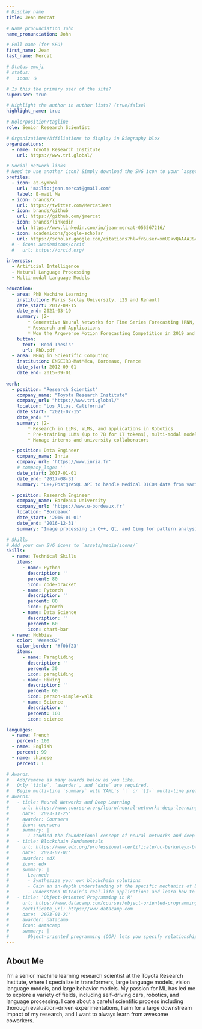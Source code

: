 ```yaml
---
# Display name
title: Jean Mercat

# Name pronunciation John
name_pronunciation: John

# Full name (for SEO)
first_name: Jean
last_name: Mercat

# Status emoji
# status:
#   icon: ☕️

# Is this the primary user of the site?
superuser: true

# Highlight the author in author lists? (true/false)
highlight_name: true

# Role/position/tagline
role: Senior Research Scientist

# Organizations/Affiliations to display in Biography blox
organizations:
  - name: Toyota Research Institute
    url: https://www.tri.global/

# Social network links
# Need to use another icon? Simply download the SVG icon to your `assets/media/icons/` folder.
profiles:
  - icon: at-symbol
    url: 'mailto:jean.mercat@gmail.com'
    label: E-mail Me
  - icon: brands/x
    url: https://twitter.com/MercatJean
  - icon: brands/github
    url: https://github.com/jmercat
  - icon: brands/linkedin
    url: https://www.linkedin.com/in/jean-mercat-056567216/
  - icon: academicons/google-scholar
    url: https://scholar.google.com/citations?hl=fr&user=xmUDkvQAAAAJ&view_op=list_works&gmla=AJsN-F7_gLwY1RI0Kl7gkf7W1jADsdHqCTeF7zK_JQ8wV5nCBoELKvuYiZ3KNUkPHO0IARHWbU9KgaUR-hsy6kpsp-5z3NY6byJosBu2ZGyMJsPFEN03q0vjHmWGL0FOnkCeiBbJRF9r8IOlj2YwnYNpHJcSbBLu3ymUSRCg85kBmvQW_IItFcxFfSJOaij8KSGo-QFcoD6e7YBXIGxeG2nLsnRwWFIrWA&sciund=14203063805389349973
  # - icon: academicons/orcid
  #   url: https://orcid.org/

interests:
  - Artificial Intelligence
  - Natural Language Processing
  - Multi-modal Language Models

education:
  - area: PhD Machine Learning
    institution: Paris Saclay University, L2S and Renault
    date_start: 2017-09-15
    date_end: 2021-03-19
    summary: |2-
        * Generative Neural Networks for Time Series Forecasting (RNN, CNN, (C)VAE, Self-Attention)
        * Research and Applications
        * Won the Argoverse Motion Forecasting Competition in 2019 and 2020
    button:
      text: 'Read Thesis'
      url: PhD.pdf
  - area: MEng in Scientific Computing
    institution: ENSEIRB-MatMéca, Bordeaux, France
    date_start: 2012-09-01
    date_end: 2015-09-01
   
work:
  - position: "Research Scientist"
    company_name: "Toyota Research Institute"
    company_url: "https://www.tri.global/"
    location: "Los Altos, California"
    date_start: "2021-07-15"
    date_end: ""
    summary: |2-
        * Research in LLMs, VLMs, and applications in Robotics
        * Pre-training LLMs (up to 7B for 1T tokens), multi-modal models
        * Manage interns and university collaborators

  - position: Data Engineer
    company_name: Inria
    company_url: 'https://www.inria.fr'
    # company_logo: ''
    date_start: 2017-01-01
    date_end: '2017-08-31'
    summary: "C++/PostgreSQL API to handle Medical DICOM data from various sources."

  - position: Research Engineer
    company_name: Bordeaux University
    company_url: 'https://www.u-bordeaux.fr'
    location: "Bordeaux"
    date_start: '2016-01-01'
    date_end: '2016-12-31'
    summary: "Image processing in C++, Qt, and Cimg for pattern analysis of 2D atomic force microscope images of bloc-copolymer molecules."

# Skills
# Add your own SVG icons to `assets/media/icons/`
skills:
  - name: Technical Skills
    items:
      - name: Python
        description: ''
        percent: 80
        icon: code-bracket
      - name: Pytorch
        description: ''
        percent: 80
        icon: pytorch
      - name: Data Science
        description: ''
        percent: 60
        icon: chart-bar
  - name: Hobbies
    color: '#eeac02'
    color_border: '#f0bf23'
    items:
      - name: Paragliding
        description: ''
        percent: 30
        icon: paragliding
      - name: Hiking
        description: ''
        percent: 60
        icon: person-simple-walk
      - name: Science
        description: ''
        percent: 100
        icon: science

languages:
  - name: French
    percent: 100
  - name: English
    percent: 99
  - name: chinese
    percent: 1

# Awards.
#   Add/remove as many awards below as you like.
#   Only `title`, `awarder`, and `date` are required.
#   Begin multi-line `summary` with YAML's `|` or `|2-` multi-line prefix and indent 2 spaces below.
# awards:
#   - title: Neural Networks and Deep Learning
#     url: https://www.coursera.org/learn/neural-networks-deep-learning
#     date: '2023-11-25'
#     awarder: Coursera
#     icon: coursera
#     summary: |
#       I studied the foundational concept of neural networks and deep learning. By the end, I was familiar with the significant technological trends driving the rise of deep learning; build, train, and apply fully connected deep neural networks; implement efficient (vectorized) neural networks; identify key parameters in a neural network’s architecture; and apply deep learning to your own applications.
#   - title: Blockchain Fundamentals
#     url: https://www.edx.org/professional-certificate/uc-berkeleyx-blockchain-fundamentals
#     date: '2023-07-01'
#     awarder: edX
#     icon: edx
#     summary: |
#       Learned:
#       - Synthesize your own blockchain solutions
#       - Gain an in-depth understanding of the specific mechanics of Bitcoin
#       - Understand Bitcoin’s real-life applications and learn how to attack and destroy Bitcoin, Ethereum, smart contracts and Dapps, and alternatives to Bitcoin’s Proof-of-Work consensus algorithm
#   - title: 'Object-Oriented Programming in R'
#     url: https://www.datacamp.com/courses/object-oriented-programming-with-s3-and-r6-in-r
#     certificate_url: https://www.datacamp.com
#     date: '2023-01-21'
#     awarder: datacamp
#     icon: datacamp
#     summary: |
#       Object-oriented programming (OOP) lets you specify relationships between functions and the objects that they can act on, helping you manage complexity in your code. This is an intermediate level course, providing an introduction to OOP, using the S3 and R6 systems. S3 is a great day-to-day R programming tool that simplifies some of the functions that you write. R6 is especially useful for industry-specific analyses, working with web APIs, and building GUIs.
---
```


## About Me

I’m a senior machine learning research scientist at the Toyota Research Institute, where I specialize in transformers, large language models, vision language models, and large behavior models. My passion for ML has led me to explore a variety of fields, including self-driving cars, robotics, and language processing. I care about a careful scientific process including thorough evaluation-driven experimentations, I aim for a large downstream impact of my research, and I want to always learn from awesome coworkers.
